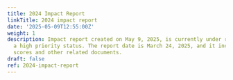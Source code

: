```yaml
---
title: 2024 Impact Report
linkTitle: 2024 impact report
date: '2025-05-09T12:55:00Z'
weight: 1
description: Impact report created on May 9, 2025, is currently under review with
  a high priority status. The report date is March 24, 2025, and it includes Bcorp
  scores and other related documents.
draft: false
ref: 2024-impact-report
---
```


